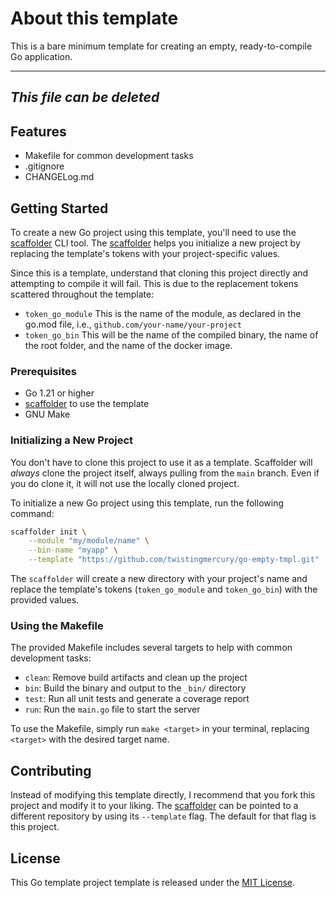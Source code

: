 # About this template

This is a bare minimum template for creating an empty, ready-to-compile Go application.

---
_**This file can be deleted**_
---

## Features

- Makefile for common development tasks
- .gitignore
- CHANGELog.md

## Getting Started

To create a new Go project using this template, you'll need to use the [scaffolder](https://github.com/twistingmercury/scaffolder) CLI tool. The [scaffolder](https://github.com/twistingmercury/scaffolder) helps you initialize a new project by replacing the template's tokens with your project-specific values.

Since this is a template, understand that cloning this project directly and attempting to compile it will fail. This is due to the replacement tokens scattered throughout the template:

- `token_go_module`     This is the name of the module, as declared in the go.mod file, i.e., `github.com/your-name/your-project`
- `token_go_bin`        This will be the name of the compiled binary, the name of the root folder, and the name of the docker image.


### Prerequisites

- Go 1.21 or higher
- [scaffolder](https://github.com/twistingmercury/scaffolder) to use the template
- GNU Make

### Initializing a New Project

You don't have to clone this project to use it as a template. Scaffolder will *always* clone the project itself, always pulling from the `main` branch. Even if you do clone it, it will not use the locally cloned project.

To initialize a new Go project using this template, run the following command:

```bash
scaffolder init \
    --module "my/module/name" \
    --bin-name "myapp" \
    --template "https://github.com/twistingmercury/go-empty-tmpl.git"
```

The `scaffolder` will create a new directory with your project's name and replace the template's tokens (`token_go_module` and `token_go_bin`) with the provided values.

### Using the Makefile

The provided Makefile includes several targets to help with common development tasks:

- `clean`: Remove build artifacts and clean up the project
- `bin`: Build the binary and output to the `_bin/` directory
- `test`: Run all unit tests and generate a coverage report
- `run`: Run the `main.go` file to start the server

To use the Makefile, simply run `make <target>` in your terminal, replacing `<target>` with the desired target name.

## Contributing

Instead of modifying this template directly, I recommend that you fork this project and modify it to your liking. The 
[scaffolder](https://github.com/twistingmercury/scaffolder) can be pointed to a different repository by using its `--template` flag. The default for that flag is this project.

## License

This Go template project template is released under the [MIT License](./LICENSE).